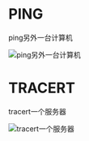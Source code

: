 # PING

ping另外一台计算机

![ping另外一台计算机](https://github.com/qiang5517/MyPostImage/blob/master/ping.png "ping另外一台计算机")

# TRACERT

tracert一个服务器

![tracert一个服务器](https://github.com/qiang5517/MyPostImage/blob/master/tracert%20baidu.png "tracert一个服务器")